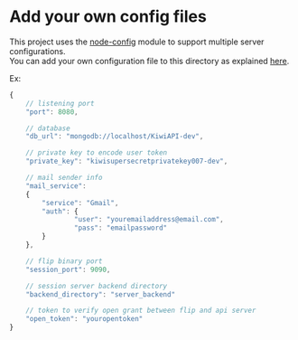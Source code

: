 # Add your own config files

This project uses the [node-config](https://github.com/lorenwest/node-config) module to support multiple server configurations.  
You can add your own configuration file to this directory as explained [here](https://github.com/lorenwest/node-config/wiki/Configuration-Files).  

Ex:

```js
{
	// listening port
	"port": 8080,

	// database
	"db_url": "mongodb://localhost/KiwiAPI-dev",

	// private key to encode user token
	"private_key": "kiwisupersecretprivatekey007-dev",

	// mail sender info
	"mail_service":
	{
		"service": "Gmail",
		"auth": {
				"user": "youremailaddress@email.com",
				"pass": "emailpassword"
		}
	},

	// flip binary port
	"session_port": 9090,

	// session server backend directory
	"backend_directory": "server_backend"

	// token to verify open grant between flip and api server
	"open_token": "youropentoken"
}

```
